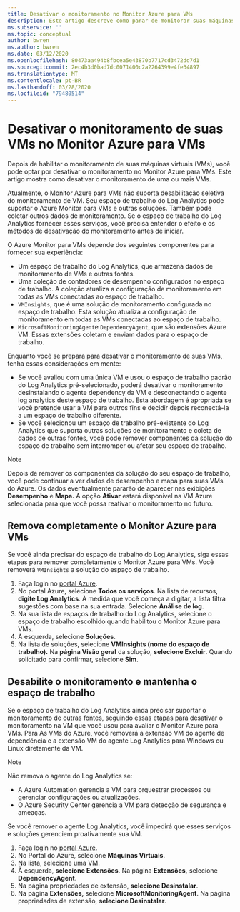 ```yaml
---
title: Desativar o monitoramento no Monitor Azure para VMs
description: Este artigo descreve como parar de monitorar suas máquinas virtuais no Monitor Azure para VMs.
ms.subservice: ''
ms.topic: conceptual
author: bwren
ms.author: bwren
ms.date: 03/12/2020
ms.openlocfilehash: 80473aa494b8fbcea5e43870b7717cd3472dd7d1
ms.sourcegitcommit: 2ec4b3d0bad7dc0071400c2a2264399e4fe34897
ms.translationtype: MT
ms.contentlocale: pt-BR
ms.lasthandoff: 03/28/2020
ms.locfileid: "79480514"
---
```

# <a name="disable-monitoring-of-your-vms-in-azure-monitor-for-vms"></a>Desativar o monitoramento de suas VMs no Monitor Azure para VMs

Depois de habilitar o monitoramento de suas máquinas virtuais (VMs), você pode optar por desativar o monitoramento no Monitor Azure para VMs. Este artigo mostra como desativar o monitoramento de uma ou mais VMs.  

Atualmente, o Monitor Azure para VMs não suporta desabilitação seletiva do monitoramento de VM. Seu espaço de trabalho do Log Analytics pode suportar o Azure Monitor para VMs e outras soluções. Também pode coletar outros dados de monitoramento. Se o espaço de trabalho do Log Analytics fornecer esses serviços, você precisa entender o efeito e os métodos de desativação do monitoramento antes de iniciar.

O Azure Monitor para VMs depende dos seguintes componentes para fornecer sua experiência:

* Um espaço de trabalho do Log Analytics, que armazena dados de monitoramento de VMs e outras fontes.
* Uma coleção de contadores de desempenho configurados no espaço de trabalho. A coleção atualiza a configuração de monitoramento em todas as VMs conectadas ao espaço de trabalho.
* `VMInsights`, que é uma solução de monitoramento configurada no espaço de trabalho. Esta solução atualiza a configuração de monitoramento em todas as VMs conectadas ao espaço de trabalho.
* `MicrosoftMonitoringAgent`e `DependencyAgent`, que são extensões Azure VM. Essas extensões coletam e enviam dados para o espaço de trabalho.

Enquanto você se prepara para desativar o monitoramento de suas VMs, tenha essas considerações em mente:

* Se você avaliou com uma única VM e usou o espaço de trabalho padrão do Log Analytics pré-selecionado, poderá desativar o monitoramento desinstalando o agente dependency da VM e desconectando o agente log analytics deste espaço de trabalho. Esta abordagem é apropriada se você pretende usar a VM para outros fins e decidir depois reconectá-la a um espaço de trabalho diferente.
* Se você selecionou um espaço de trabalho pré-existente do Log Analytics que suporta outras soluções de monitoramento e coleta de dados de outras fontes, você pode remover componentes da solução do espaço de trabalho sem interromper ou afetar seu espaço de trabalho.  

>[!NOTE]
> Depois de remover os componentes da solução do seu espaço de trabalho, você pode continuar a ver dados de desempenho e mapa para suas VMs do Azure. Os dados eventualmente pararão de aparecer nas exibições **Desempenho** e **Mapa.** A opção **Ativar** estará disponível na VM Azure selecionada para que você possa reativar o monitoramento no futuro.  

## <a name="remove-azure-monitor-for-vms-completely"></a>Remova completamente o Monitor Azure para VMs

Se você ainda precisar do espaço de trabalho do Log Analytics, siga essas etapas para remover completamente o Monitor Azure para VMs. Você removerá `VMInsights` a solução do espaço de trabalho.  

1. Faça login no [portal Azure](https://portal.azure.com).
2. No portal Azure, selecione **Todos os serviços**. Na lista de recursos, **digite Log Analytics**. À medida que você começa a digitar, a lista filtra sugestões com base na sua entrada. Selecione **Análise de log**.
3. Na sua lista de espaços de trabalho do Log Analytics, selecione o espaço de trabalho escolhido quando habilitou o Monitor Azure para VMs.
4. À esquerda, selecione **Soluções**.  
5. Na lista de soluções, selecione **VMInsights (nome do espaço de trabalho).** Na **página Visão geral** da solução, **selecione Excluir**. Quando solicitado para confirmar, selecione **Sim**.

## <a name="disable-monitoring-and-keep-the-workspace"></a>Desabilite o monitoramento e mantenha o espaço de trabalho  

Se o espaço de trabalho do Log Analytics ainda precisar suportar o monitoramento de outras fontes, seguindo essas etapas para desativar o monitoramento na VM que você usou para avaliar o Monitor Azure para VMs. Para As VMs do Azure, você removerá a extensão VM do agente de dependência e a extensão VM do agente Log Analytics para Windows ou Linux diretamente da VM. 

>[!NOTE]
>Não remova o agente do Log Analytics se: 
>
> * A Azure Automation gerencia a VM para orquestrar processos ou gerenciar configurações ou atualizações. 
> * O Azure Security Center gerencia a VM para detecção de segurança e ameaças. 
>
> Se você remover o agente Log Analytics, você impedirá que esses serviços e soluções gerenciem proativamente sua VM. 

1. Faça login no [portal Azure](https://portal.azure.com). 
2. No Portal do Azure, selecione **Máquinas Virtuais**. 
3. Na lista, selecione uma VM. 
4. À esquerda, **selecione Extensões**. Na página **Extensões,** selecione **DependencyAgent**.
5. Na página propriedades de extensão, **selecione Desinstalar**.
6. Na página **Extensões,** selecione **MicrosoftMonitoringAgent**. Na página propriedades de extensão, **selecione Desinstalar**.  
